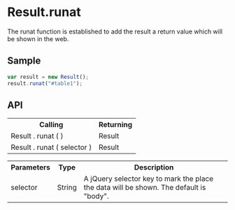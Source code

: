 <H1>Result.runat</H1>

The runat function is established to add the result a return value which will be shown in the web.

<h2>Sample</h2>

```javascript
var result = new Result();
result.runat("#table1");
```

<h2>API</h2>

<table>
<tr><th>Calling</th><th>Returning</th></tr>
<tr><td>Result . runat ( )</td><td>Result</td></tr>
<tr><td>Result . runat ( selector )</td><td>Result</td></tr>
</table>

<table>
<tr><th>Parameters</th><th>Type</th><th>Description</th></tr>
<tr><td>selector</td><td>String</td><td>A jQuery selector key to mark the place the data will be shown. The default is "body".</td></tr>
</table>

